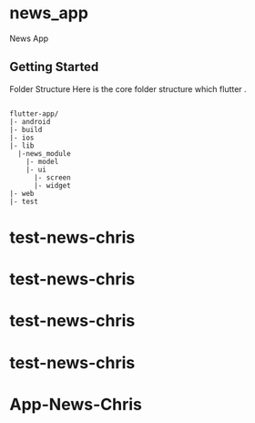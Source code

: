 # news_app

News App

## Getting Started

Folder Structure
Here is the core folder structure which flutter .
```

flutter-app/
|- android
|- build
|- ios
|- lib
  |-news_module
    |- model
    |- ui
      |- screen
      |- widget
|- web
|- test
```
# test-news-chris
# test-news-chris
# test-news-chris
# test-news-chris
# App-News-Chris

